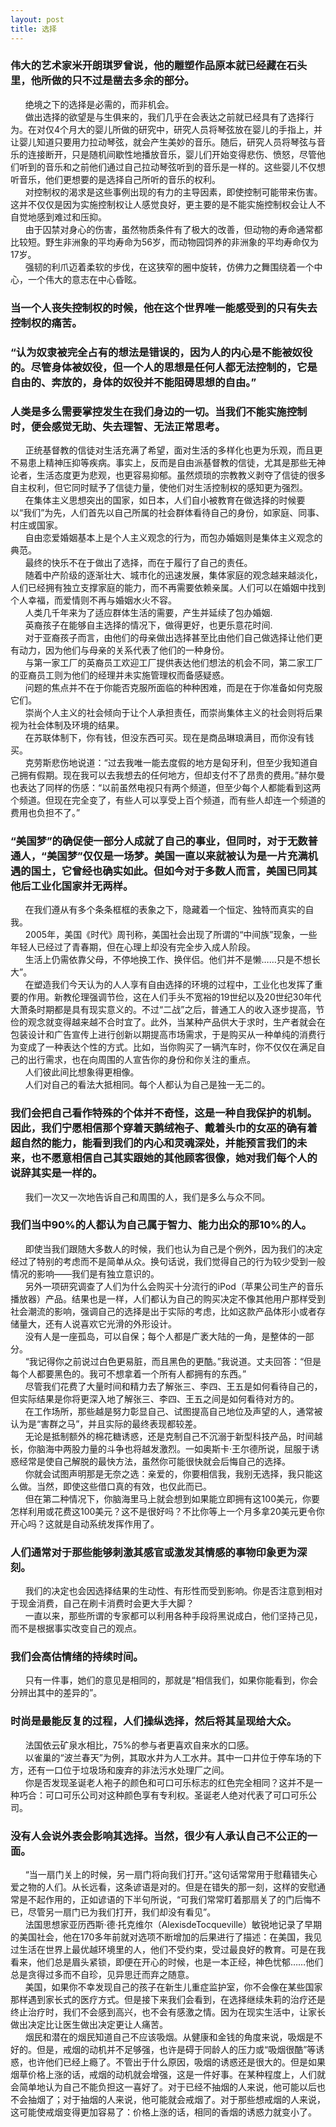 ```yaml
---
layout: post
title: 选择
---
```

### 伟大的艺术家米开朗琪罗曾说，他的雕塑作品原本就已经藏在石头里，他所做的只不过是凿去多余的部分。<!-- more -->                    
&nbsp;&nbsp;&nbsp;&nbsp;&nbsp;&nbsp;绝境之下的选择是必需的，而非机会。               
&nbsp;&nbsp;&nbsp;&nbsp;&nbsp;&nbsp;做出选择的欲望是与生俱来的，我们几乎在会表达之前就已经具有了选择行为。在对仅4个月大的婴儿所做的研究中，研究人员将琴弦放在婴儿的手指上，并让婴儿知道只要用力拉动琴弦，就会产生美妙的音乐。随后，研究人员将琴弦与音乐的连接断开，只是随机间歇性地播放音乐，婴儿们开始变得悲伤、愤怒，尽管他们听到的音乐和之前他们通过自己拉动琴弦听到的音乐是一样的。这些婴儿不仅想听音乐，他们更想要的是选择自己所听的音乐的权利。               
&nbsp;&nbsp;&nbsp;&nbsp;&nbsp;&nbsp;对控制权的渴求是这些事例出现的有力的主导因素，即使控制可能带来伤害。这并不仅仅是因为实施控制权让人感觉良好，更主要的是不能实施控制权会让人不自觉地感到难过和压抑。               
&nbsp;&nbsp;&nbsp;&nbsp;&nbsp;&nbsp;由于囚禁对身心的伤害，虽然物质条件有了极大的改善，但动物的寿命通常都比较短。野生非洲象的平均寿命为56岁，而动物园饲养的非洲象的平均寿命仅为17岁。               
&nbsp;&nbsp;&nbsp;&nbsp;&nbsp;&nbsp;强韧的利爪迈着柔软的步伐，在这狭窄的圈中旋转，仿佛力之舞围绕着一个中心，一个伟大的意志在中心昏眩。               
### 当一个人丧失控制权的时候，他在这个世界唯一能感受到的只有失去控制权的痛苦。               
### “认为奴隶被完全占有的想法是错误的，因为人的内心是不能被奴役的。尽管身体被奴役，但一个人的思想是任何人都无法控制的，它是自由的、奔放的，身体的奴役并不能阻碍思想的自由。”                              
### 人类是多么需要掌控发生在我们身边的一切。当我们不能实施控制时，便会感觉无助、失去理智、无法正常思考。               
&nbsp;&nbsp;&nbsp;&nbsp;&nbsp;&nbsp;正统基督教的信徒对生活充满了希望，面对生活的多样化也更为乐观，而且更不易患上精神压抑等疾病。事实上，反而是自由派基督教的信徒，尤其是那些无神论者，生活态度更为悲观，也更容易抑郁。虽然烦琐的宗教教义剥夺了信徒的很多自主权利，但它同时赋予了信徒力量，使他们对生活控制权的感知更为强烈。               
&nbsp;&nbsp;&nbsp;&nbsp;&nbsp;&nbsp;在集体主义思想突出的国家，如日本，人们自小被教育在做选择的时候要以“我们”为先，人们首先以自己所属的社会群体看待自己的身份，如家庭、同事、村庄或国家。               
&nbsp;&nbsp;&nbsp;&nbsp;&nbsp;&nbsp;自由恋爱婚姻基本上是个人主义观念的行为，而包办婚姻则是集体主义观念的典范。               
&nbsp;&nbsp;&nbsp;&nbsp;&nbsp;&nbsp;最终的快乐不在于做出了选择，而在于履行了自己的责任。               
&nbsp;&nbsp;&nbsp;&nbsp;&nbsp;&nbsp;随着中产阶级的逐渐壮大、城市化的迅速发展，集体家庭的观念越来越淡化，人们已经拥有独立支撑家庭的能力，而不再需要依赖亲属。人们可以在婚姻中找到个人幸福，而爱情则不再与婚姻水火不容。               
&nbsp;&nbsp;&nbsp;&nbsp;&nbsp;&nbsp;人类几千年来为了适应群体生活的需要，产生并延续了包办婚姻.               
&nbsp;&nbsp;&nbsp;&nbsp;&nbsp;&nbsp;英裔孩子在能够自主选择的情况下，做得更好，也更乐意花时间.               
&nbsp;&nbsp;&nbsp;&nbsp;&nbsp;&nbsp;对于亚裔孩子而言，由他们的母亲做出选择甚至比由他们自己做选择让他们更有动力，因为他们与母亲的关系代表了他们的一种身份。               
&nbsp;&nbsp;&nbsp;&nbsp;&nbsp;&nbsp;与第一家工厂的英裔员工欢迎工厂提供表达他们想法的机会不同，第二家工厂的亚裔员工则为他们的经理并未实施管理权而备感疑惑。               
&nbsp;&nbsp;&nbsp;&nbsp;&nbsp;&nbsp;问题的焦点并不在于你能否克服所面临的种种困难，而是在于你准备如何克服它们。               
&nbsp;&nbsp;&nbsp;&nbsp;&nbsp;&nbsp;崇尚个人主义的社会倾向于让个人承担责任，而崇尚集体主义的社会则将后果视为社会体制及环境的结果。               
&nbsp;&nbsp;&nbsp;&nbsp;&nbsp;&nbsp;在苏联体制下，你有钱，但没东西可买。现在是商品琳琅满目，而你没有钱买。               
&nbsp;&nbsp;&nbsp;&nbsp;&nbsp;&nbsp;克劳斯悲伤地说道：“过去我唯一能去度假的地方是匈牙利，但至少我知道自己拥有假期。现在我可以去我想去的任何地方，但却支付不了昂贵的费用。”赫尔曼也表达了同样的伤感：“以前虽然电视只有两个频道，但至少每个人都能看到这两个频道。但现在完全变了，有些人可以享受上百个频道，而有些人却连一个频道的费用也负担不了。”               
### “美国梦”的确促使一部分人成就了自己的事业，但同时，对于无数普通人，“美国梦”仅仅是一场梦。美国一直以来就被认为是一片充满机遇的国土，它曾经也确实如此。但如今对于多数人而言，美国已同其他后工业化国家并无两样。                             
&nbsp;&nbsp;&nbsp;&nbsp;&nbsp;&nbsp;在我们遵从有多个条条框框的表象之下，隐藏着一个恒定、独特而真实的自我。               
&nbsp;&nbsp;&nbsp;&nbsp;&nbsp;&nbsp;2005年，美国《时代》周刊称，美国社会出现了所谓的“中间族”现象，一些年轻人已经过了青春期，但在心理上却没有完全步入成人阶段。               
&nbsp;&nbsp;&nbsp;&nbsp;&nbsp;&nbsp;生活上仍需依靠父母，不停地换工作、换伴侣。他们并不是懒……只是不想长大”。               
&nbsp;&nbsp;&nbsp;&nbsp;&nbsp;&nbsp;在塑造我们今天认为的人人享有自由选择的环境的过程中，工业化也发挥了重要的作用。新教伦理强调节俭，这在人们手头不宽裕的19世纪以及20世纪30年代大萧条时期都是具有现实意义的。不过“二战”之后，普通工人的收入逐步提高，节俭的观念就变得越来越不合时宜了。此外，当某种产品供大于求时，生产者就会在包装设计和广告宣传上进行创新以期提高市场需求，于是购买从一种单纯的消费行为变成了一种表达个性的方式。比如，当你购买了一辆汽车时，你不仅仅在满足自己的出行需求，也在向周围的人宣告你的身份和你关注的重点。               
&nbsp;&nbsp;&nbsp;&nbsp;&nbsp;&nbsp;人们彼此间比想象得更相像。       
&nbsp;&nbsp;&nbsp;&nbsp;&nbsp;&nbsp;人们对自己的看法大抵相同。每个人都认为自己是独一无二的。               
### 我们会把自己看作特殊的个体并不奇怪，这是一种自我保护的机制。因此，我们宁愿相信那个穿着天鹅绒袍子、戴着头巾的女巫的确有着超自然的能力，能看到我们的内心和灵魂深处，并能预言我们的未来，也不愿意相信自己其实跟她的其他顾客很像，她对我们每个人的说辞其实是一样的。               
&nbsp;&nbsp;&nbsp;&nbsp;&nbsp;&nbsp;我们一次又一次地告诉自己和周围的人，我们是多么与众不同。              
### 我们当中90%的人都认为自己属于智力、能力出众的那10%的人。               
&nbsp;&nbsp;&nbsp;&nbsp;&nbsp;&nbsp;即使当我们跟随大多数人的时候，我们也认为自己是个例外，因为我们的决定经过了特别的考虑而不是简单从众。换句话说，我们觉得自己的行为较少受到一般情况的影响——我们是有独立意识的。               
&nbsp;&nbsp;&nbsp;&nbsp;&nbsp;&nbsp;另外一项研究调查了人们为什么会购买十分流行的iPod（苹果公司生产的音乐播放器）产品。结果也是一样，人们都认为自己的购买决定不像其他用户那样受到社会潮流的影响，强调自己的选择是出于实际的考虑，比如这款产品体形小或者存储量大，还有人说喜欢它光滑的外形设计。               
&nbsp;&nbsp;&nbsp;&nbsp;&nbsp;&nbsp;没有人是一座孤岛，可以自保；每个人都是广袤大陆的一角，是整体的一部分。               
&nbsp;&nbsp;&nbsp;&nbsp;&nbsp;&nbsp;“我记得你之前说过白色更易脏，而且黑色的更酷。”我说道。丈夫回答：“但是每个人都要黑色的。我可不想拿着一个所有人都拥有的东西。”               
&nbsp;&nbsp;&nbsp;&nbsp;&nbsp;&nbsp;尽管我们花费了大量时间和精力去了解张三、李四、王五是如何看待自己的，但实际结果是你将更深入地了解张三、李四、王五之间是如何看待对方的。               
&nbsp;&nbsp;&nbsp;&nbsp;&nbsp;&nbsp;在工作场所，那些越是努力彰显自己、试图提高自己地位及声望的人，通常被认为是“害群之马”，并且实际的最终表现都较差。                              
&nbsp;&nbsp;&nbsp;&nbsp;&nbsp;&nbsp;无论是抵制额外的棉花糖诱惑，还是克制自己不沉溺于新型科技产品，时间越长，你脑海中两股力量的斗争也将越发激烈。一如奥斯卡·王尔德所说，屈服于诱惑经常是使自己解脱的最快方法，虽然你可能很快就会后悔自己的选择。               
&nbsp;&nbsp;&nbsp;&nbsp;&nbsp;&nbsp;你就会试图声明那是无奈之选：亲爱的，你要相信我，我别无选择，我只能这么做。当然，即使这些借口真的有效，也仅此而已。               
&nbsp;&nbsp;&nbsp;&nbsp;&nbsp;&nbsp;但在第二种情况下，你脑海里马上就会想到如果能立即拥有这100美元，你要怎样利用或花费这100美元？这不是很好吗？不比你等上一个月多拿20美元更令你开心吗？这就是自动系统发挥作用了。               
### 人们通常对于那些能够刺激其感官或激发其情感的事物印象更为深刻。               
&nbsp;&nbsp;&nbsp;&nbsp;&nbsp;&nbsp;我们的决定也会因选择结果的生动性、有形性而受到影响。你是否注意到相对于现金消费，自己在刷卡消费时会更大手大脚？               
&nbsp;&nbsp;&nbsp;&nbsp;&nbsp;&nbsp;一直以来，那些所谓的专家都可以利用各种手段将黑说成白，他们坚持己见，而不是根据事实改变自己的观点。                    
### 我们会高估情绪的持续时间。                            
&nbsp;&nbsp;&nbsp;&nbsp;&nbsp;&nbsp;只有一件事，她们的意见是相同的，那就是“相信我们，如果你能看到，你会分辨出其中的差异的”。               
### 时尚是最能反复的过程，人们操纵选择，然后将其呈现给大众。               
&nbsp;&nbsp;&nbsp;&nbsp;&nbsp;&nbsp;法国依云矿泉水相比，75%的参与者更喜欢自来水的口感。               
&nbsp;&nbsp;&nbsp;&nbsp;&nbsp;&nbsp;以雀巢的“波兰春天”为例，其取水井为人工水井。其中一口井位于停车场的下方，还有一口位于垃圾场和废弃的非法污水处理厂之间。               
&nbsp;&nbsp;&nbsp;&nbsp;&nbsp;&nbsp;你是否发现圣诞老人袍子的颜色和可口可乐标志的红色完全相同？这并不是一种巧合：可口可乐公司对这种颜色享有专利权。圣诞老人绝对代表了可口可乐公司。               
### 没有人会说外表会影响其选择。当然，很少有人承认自己不公正的一面。               
&nbsp;&nbsp;&nbsp;&nbsp;&nbsp;&nbsp;“当一扇门关上的时候，另一扇门将向我们打开。”这句话常常用于慰藉错失心爱之物的人们。从长远看，这条谚语是对的。但是在错失的那一刻，这样的安慰通常是不起作用的，正如谚语的下半句所说，“可我们常常盯着那扇关了的门后悔不已，尽管另一扇门已为我们打开，我们却没有看见”。               
&nbsp;&nbsp;&nbsp;&nbsp;&nbsp;&nbsp;法国思想家亚历西斯·德·托克维尔（AlexisdeTocqueville）敏锐地记录了早期的美国社会，他在170多年前就对选项不断增加的后果进行了描述：在美国，我见过生活在世界上最优越环境里的人，他们不受约束，受过最良好的教育。可是在我看来，他们总是眉头紧锁，即便在开心的时候，也是一本正经，神色忧郁……他们总是贪得过多而不自珍，见异思迁而弃之随意。               
&nbsp;&nbsp;&nbsp;&nbsp;&nbsp;&nbsp;美国，如果你不幸发现自己的孩子在新生儿重症监护室，你不会像在某些国家那样遇到家长式的医疗方式。但是接下来我们会看到，在选择继续朱莉的治疗还是终止治疗时，我们不会感到高兴，也不会有感激之情。因为在现实生活中，让家长做出决定比让医生做出决定更让人痛苦。               
&nbsp;&nbsp;&nbsp;&nbsp;&nbsp;&nbsp;烟民和潜在的烟民知道自己不应该吸烟。从健康和金钱的角度来说，吸烟是不好的。但是，戒烟的动机并不足够强，也许是碍于同龄人的压力或“吸烟很酷”等诱惑，也许他们已经上瘾了。不管出于什么原因，吸烟的诱惑还是很大的。但是如果烟草价格上涨的话，戒烟的动机就会增强，这是一件好事。在某种程度上，人们就会简单地认为自己不能负担这一喜好了。对于已经不抽烟的人来说，他可能以后也不会抽烟了；对于抽烟的人来说，他可能就会戒烟了。对于那些想戒烟的人来说，这可能使戒烟变得更加容易了：价格上涨的话，相同的香烟的诱惑力就变小了。               
